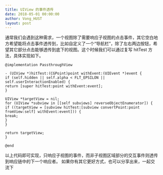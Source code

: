 ```yaml
---
title: UIView 的事件透传
date: 2018-05-01 00:00:00
author: Vong_HUST
layout: post
---
```



通常我们会遇到这种需求，一个视图除了需要响应子视图的点击事件，其它空白地方希望能将点击事件透传到，比如自定义了一个“导航栏”，除了左右两边按钮，希望其它部分点击能够透传到底下的视图。这个时候我们可以通过复写 hitTest 方法，具体实现如下。

```objc
@implementation PassthroughView

- (UIView *)hitTest:(CGPoint)point withEvent:(UIEvent *)event {
if (self.hidden || self.alpha < FLT_EPSILON || self.userInteractionEnabled) {
return [super hitTest:point withEvent:event];
}

UIView *targetView = nil;
for (UIView *subview in [[self subviews] reverseObjectEnumerator]) {
if ((targetView = [subview hitTest:[subview convertPoint:point fromView:self] withEvent:event])) {
break;
}
}

return targetView;
}

@end
```
以上代码即可实现，只响应子视图的事件，而非子视图区域部分的交互事件则透传到响应链中的下一个响应者。
如果你有其它更好方式，也可以分享出来，一起交流下
